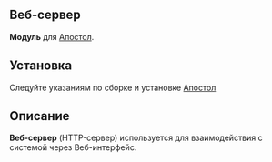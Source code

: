 Веб-сервер
-
**Модуль** для [Апостол](https://github.com/ufocomp/apostol-paneliot).

Установка
-
Следуйте указаниям по сборке и установке [Апостол](https://github.com/ufocomp/apostol-paneliot#%D1%81%D0%B1%D0%BE%D1%80%D0%BA%D0%B0-%D0%B8-%D1%83%D1%81%D1%82%D0%B0%D0%BD%D0%BE%D0%B2%D0%BA%D0%B0)

Описание
-
**Веб-сервер** (HTTP-сервер) используется для взаимодействия с системой через Веб-интерфейс.

